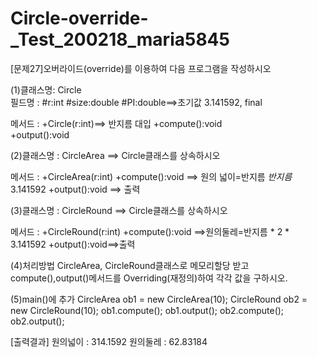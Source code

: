 # Circle-override-_Test_200218_maria5845

[문제27]오버라이드(override)를 이용하여 다음 프로그램을 작성하시오

(1)클래스명: Circle  
   필드명  : #r:int   #size:double  #PI:double==>초기값 3.141592, final


   메서드  : +Circle(r:int)==> 반지름 대입
            +compute():void       
            +output():void 

(2)클래스명 :  CircleArea ==> Circle클래스를 상속하시오

   메서드   :  +CircleArea(r:int)
               +compute():void ==> 원의 넓이=반지름 *반지름*3.141592
               +output():void ==> 출력      
       
(3)클래스명 :  CircleRound    ==> Circle클래스를 상속하시오
   
   메서드    :  +CircleRound(r:int)
                +compute():void ==>원의둘레=반지름 * 2 * 3.141592
                +output():void==>출력

(4)처리방법
   CircleArea, CircleRound클래스로 메모리할당 받고
   compute(),output()메서드를  Overriding(재정의)하여 각각 값을 구하시오.
   

(5)main()에 추가
   CircleArea   ob1 = new CircleArea(10);
   CircleRound  ob2 = new CircleRound(10);
   ob1.compute();
   ob1.output();
   ob2.compute();
   ob2.output();

[출력결과]
원의넓이 : 314.1592
원의둘레 : 62.83184
